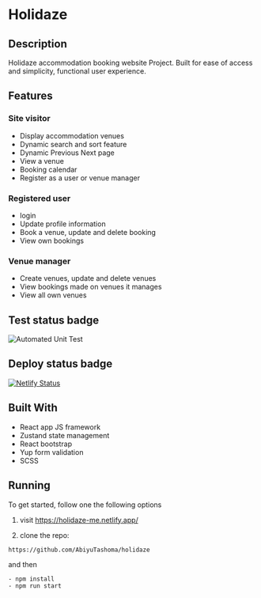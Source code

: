 # Holidaze

## Description

Holidaze accommodation booking website Project.
Built for ease of access and simplicity, functional user experience.

## Features
### Site visitor
- Display accommodation venues
- Dynamic search and sort feature
- Dynamic Previous Next page
- View a venue
- Booking calendar
- Register as a user or venue manager
### Registered user
- login
- Update profile information
- Book a venue, update and delete booking
- View own bookings
### Venue manager
- Create venues, update and delete venues
- View bookings made on venues it manages
- View all own venues

## Test status badge

![Automated Unit Test](https://github.com/AbiyuTashoma/holidaze/actions/workflows/unit_test.yml/badge.svg)

## Deploy status badge

[![Netlify Status](https://api.netlify.com/api/v1/badges/04031a8c-cef0-4b1d-8f4c-0306068f49b1/deploy-status)](https://app.netlify.com/sites/holidaze-me/deploys)

## Built With

- React app JS framework
- Zustand state management
- React bootstrap
- Yup form validation
- SCSS

## Running

To get started, follow one the following options

1. visit https://holidaze-me.netlify.app/

2. clone the repo:

```
https://github.com/AbiyuTashoma/holidaze
```

and then

```
- npm install
- npm run start
```
